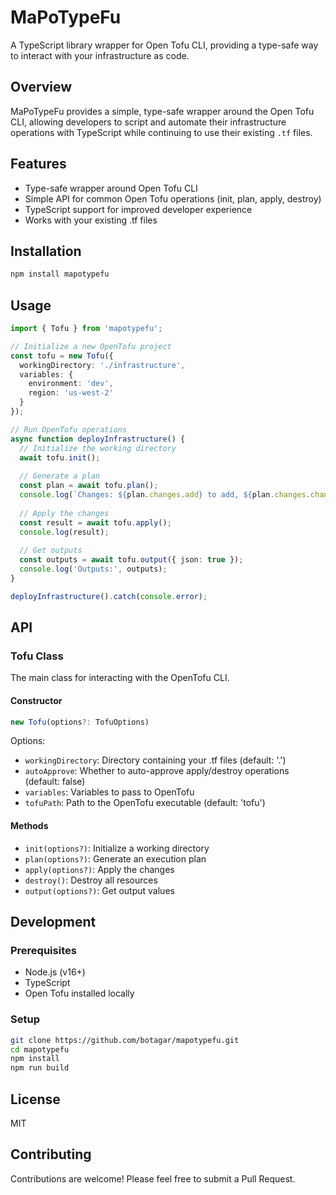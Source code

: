 # MaPoTypeFu

A TypeScript library wrapper for Open Tofu CLI, providing a type-safe way to interact with your infrastructure as code.

## Overview

MaPoTypeFu provides a simple, type-safe wrapper around the Open Tofu CLI, allowing developers to script and automate their infrastructure operations with TypeScript while continuing to use their existing `.tf` files.

## Features

- Type-safe wrapper around Open Tofu CLI
- Simple API for common Open Tofu operations (init, plan, apply, destroy)
- TypeScript support for improved developer experience
- Works with your existing .tf files

## Installation

```bash
npm install mapotypefu
```

## Usage

```typescript
import { Tofu } from 'mapotypefu';

// Initialize a new OpenTofu project
const tofu = new Tofu({
  workingDirectory: './infrastructure',
  variables: {
    environment: 'dev',
    region: 'us-west-2'
  }
});

// Run OpenTofu operations
async function deployInfrastructure() {
  // Initialize the working directory
  await tofu.init();
  
  // Generate a plan
  const plan = await tofu.plan();
  console.log(`Changes: ${plan.changes.add} to add, ${plan.changes.change} to change, ${plan.changes.destroy} to destroy`);
  
  // Apply the changes
  const result = await tofu.apply();
  console.log(result);
  
  // Get outputs
  const outputs = await tofu.output({ json: true });
  console.log('Outputs:', outputs);
}

deployInfrastructure().catch(console.error);
```

## API

### Tofu Class

The main class for interacting with the OpenTofu CLI.

#### Constructor

```typescript
new Tofu(options?: TofuOptions)
```

Options:
- `workingDirectory`: Directory containing your .tf files (default: '.')
- `autoApprove`: Whether to auto-approve apply/destroy operations (default: false)
- `variables`: Variables to pass to OpenTofu
- `tofuPath`: Path to the OpenTofu executable (default: 'tofu')

#### Methods

- `init(options?)`: Initialize a working directory
- `plan(options?)`: Generate an execution plan
- `apply(options?)`: Apply the changes
- `destroy()`: Destroy all resources
- `output(options?)`: Get output values

## Development

### Prerequisites

- Node.js (v16+)
- TypeScript
- Open Tofu installed locally

### Setup

```bash
git clone https://github.com/botagar/mapotypefu.git
cd mapotypefu
npm install
npm run build
```

## License

MIT

## Contributing

Contributions are welcome! Please feel free to submit a Pull Request.
